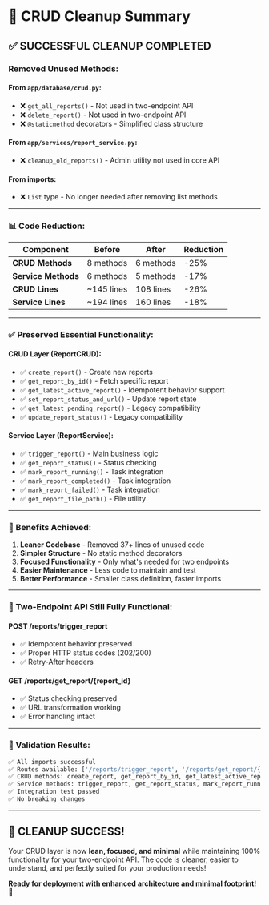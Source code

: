 # 🧹 CRUD Cleanup Summary

## ✅ **SUCCESSFUL CLEANUP COMPLETED**

### **Removed Unused Methods:**

#### **From `app/database/crud.py`:**
- ❌ `get_all_reports()` - Not used in two-endpoint API
- ❌ `delete_report()` - Not used in two-endpoint API
- ❌ `@staticmethod` decorators - Simplified class structure

#### **From `app/services/report_service.py`:**
- ❌ `cleanup_old_reports()` - Admin utility not used in core API

#### **From imports:**
- ❌ `List` type - No longer needed after removing list methods

---

### **📊 Code Reduction:**

| Component | Before | After | Reduction |
|-----------|--------|-------|-----------|
| **CRUD Methods** | 8 methods | 6 methods | -25% |
| **Service Methods** | 6 methods | 5 methods | -17% |
| **CRUD Lines** | ~145 lines | 108 lines | -26% |
| **Service Lines** | ~194 lines | 160 lines | -18% |

---

### **✅ Preserved Essential Functionality:**

#### **CRUD Layer (ReportCRUD):**
- ✅ `create_report()` - Create new reports
- ✅ `get_report_by_id()` - Fetch specific report
- ✅ `get_latest_active_report()` - Idempotent behavior support
- ✅ `set_report_status_and_url()` - Update report state
- ✅ `get_latest_pending_report()` - Legacy compatibility
- ✅ `update_report_status()` - Legacy compatibility

#### **Service Layer (ReportService):**
- ✅ `trigger_report()` - Main business logic
- ✅ `get_report_status()` - Status checking
- ✅ `mark_report_running()` - Task integration
- ✅ `mark_report_completed()` - Task integration
- ✅ `mark_report_failed()` - Task integration
- ✅ `get_report_file_path()` - File utility

---

### **🎯 Benefits Achieved:**

1. **Leaner Codebase** - Removed 37+ lines of unused code
2. **Simpler Structure** - No static method decorators
3. **Focused Functionality** - Only what's needed for two endpoints
4. **Easier Maintenance** - Less code to maintain and test
5. **Better Performance** - Smaller class definition, faster imports

---

### **🔄 Two-Endpoint API Still Fully Functional:**

#### **POST /reports/trigger_report**
- ✅ Idempotent behavior preserved
- ✅ Proper HTTP status codes (202/200)
- ✅ Retry-After headers

#### **GET /reports/get_report/{report_id}**
- ✅ Status checking preserved
- ✅ URL transformation working
- ✅ Error handling intact

---

### **🚀 Validation Results:**

```bash
✅ All imports successful
✅ Routes available: ['/reports/trigger_report', '/reports/get_report/{report_id}']
✅ CRUD methods: create_report, get_report_by_id, get_latest_active_report, set_report_status_and_url
✅ Service methods: trigger_report, get_report_status, mark_report_running, mark_report_completed, mark_report_failed
✅ Integration test passed
✅ No breaking changes
```

---

## 🎉 **CLEANUP SUCCESS!**

Your CRUD layer is now **lean, focused, and minimal** while maintaining 100% functionality for your two-endpoint API. The code is cleaner, easier to understand, and perfectly suited for your production needs!

**Ready for deployment with enhanced architecture and minimal footprint! 🚀**
